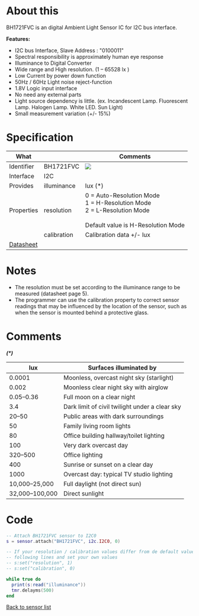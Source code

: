 # About this

BH1721FVC is an digital Ambient Light Sensor IC for I2C bus interface. 

**Features:**

  * I2C bus Interface, Slave Address : "0100011"
  * Spectral responsibility is approximately human eye response
  * Illuminance to Digital Converter
  * Wide range and High resolution. (1 – 65528 lx )
  * Low Current by power down function
  * 50Hz / 60Hz Light noise reject-function
  * 1.8V Logic input interface
  * No need any external parts
  * Light source dependency is little. (ex. Incandescent Lamp. Fluorescent Lamp. Halogen Lamp. White LED. Sun Light)
  * Small measurement variation (+/- 15%)

# Specification

| What         |                 | Comments                    |
|--------------|-----------------|-----------------------------|
| Identifier   | BH1721FVC       | ![](http://git.whitecatboard.org/BH1721FVC.png)                            |
| Interface    | I2C             |                             |
| Provides     | illuminance     | lux (\*)                    |
| Properties   | resolution      | 0 = Auto-Resolution Mode<br/>1 = H-Resolution Mode<br/>2 = L-Resolution Mode<br/><br/>Default value is H-Resolution Mode | 
|              | calibration     | Calibration data +/- lux    |
| [Datasheet](http://rohmfs.rohm.com/en/products/databook/datasheet/ic/sensor/light/bh1721fvc-e.pdf) | | |

# Notes

* The resolution must be set according to the illuminance range to be measured (datasheet page 5).
* The programmer can use the calibration property to correct sensor readings that may be influenced by the location of the sensor, such as when the sensor is mounted behind a protective glass.
 
# Comments

**_(\*)_**

| lux            | Surfaces illuminated by                         |
|----------------|-------------------------------------------------|
| 0.0001         | Moonless, overcast night sky (starlight)        |
| 0.002          | Moonless clear night sky with airglow           |
| 0.05–0.36      | Full moon on a clear night                      |
| 3.4            | Dark limit of civil twilight under a clear sky  |
| 20–50          | Public areas with dark surroundings             |
| 50             | Family living room lights                       |
| 80             | Office building hallway/toilet lighting         |
| 100            | Very dark overcast day                          |
| 320–500        | Office lighting                                 |
| 400            | Sunrise or sunset on a clear day                |
| 1000           | Overcast day: typical TV studio lighting        |
| 10,000–25,000	 | Full daylight (not direct sun)                  |
| 32,000–100,000 | Direct sunlight

# Code

```lua
-- Attach BH1721FVC sensor to I2C0
s = sensor.attach("BH1721FVC", i2c.I2C0, 0)

-- If your resolution / calibration values differ from de default values uncomment the
-- following lines and set your own values
-- s:set("resolution", 1)
-- s:set("calibration", 0)

while true do
  print(s:read("illuminance"))
  tmr.delayms(500)
end
```

[Back to sensor list](./Sensor-module#supported-sensors)

